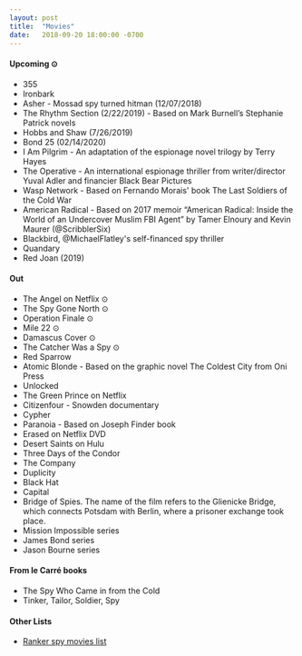 ```yaml
---
layout: post
title:  "Movies"
date:   2018-09-20 18:00:00 -0700
---
```


#### Upcoming ⊙
* 355
* Ironbark
* Asher - Mossad spy turned hitman (12/07/2018)
* The Rhythm Section (2/22/2019) - Based on Mark Burnell’s Stephanie Patrick novels
* Hobbs and Shaw (7/26/2019)
* Bond 25 (02/14/2020)
* I Am Pilgrim - An adaptation of the espionage novel trilogy by Terry Hayes
* The Operative - An international espionage thriller from writer/director Yuval Adler and financier Black Bear Pictures
* Wasp Network - Based on Fernando Morais' book The Last Soldiers of the Cold War
* American Radical - Based on 2017 memoir “American Radical: Inside the World of an Undercover Muslim FBI Agent” by Tamer Elnoury and Kevin Maurer (@ScribblerSix)
* Blackbird, @MichaelFlatley's self-financed spy thriller
* Quandary
* Red Joan (2019)

#### Out
* The Angel on Netflix ⊙
* The Spy Gone North ⊙
* Operation Finale ⊙
* Mile 22 ⊙
* Damascus Cover ⊙
* The Catcher Was a Spy ⊙
* Red Sparrow
* Atomic Blonde - Based on the graphic novel The Coldest City from Oni Press
* Unlocked
* The Green Prince on Netflix
* Citizenfour - Snowden documentary
* Cypher
* Paranoia - Based on Joseph Finder book
* Erased on Netflix DVD
* Desert Saints on Hulu
* Three Days of the Condor
* The Company
* Duplicity
* Black Hat
* Capital
* Bridge of Spies. The name of the film refers to the Glienicke Bridge, which connects Potsdam with Berlin, where a prisoner exchange took place.
* Mission Impossible series
* James Bond series
* Jason Bourne series

#### From le Carré books
* The Spy Who Came in from the Cold
* Tinker, Tailor, Soldier, Spy

#### Other Lists
* [Ranker spy movies list](http://www.ranker.com/list/spy-movies-and-films/reference)
